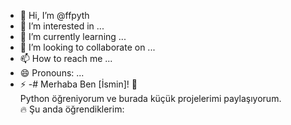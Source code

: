 - 👋 Hi, I’m @ffpyth
- 👀 I’m interested in ...
- 🌱 I’m currently learning ...
- 💞️ I’m looking to collaborate on ...
- 📫 How to reach me ...
- 😄 Pronouns: ...
- ⚡
-# Merhaba Ben [İsmin]! 👋  
Python öğreniyorum ve burada küçük projelerimi paylaşıyorum.  
🔥 Şu anda öğrendiklerim:  
   
